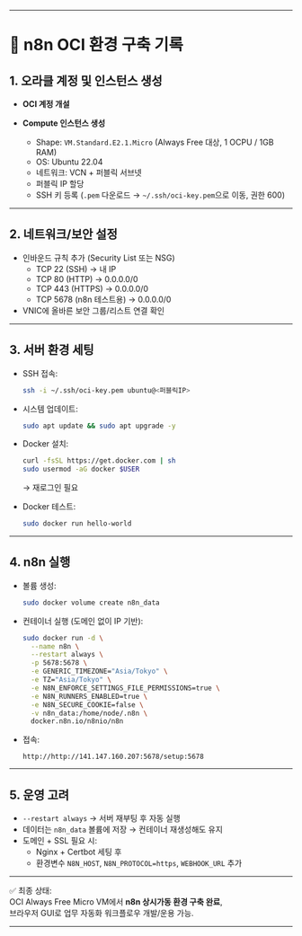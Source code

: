 

---

# 📝 n8n OCI 환경 구축 기록

## 1. 오라클 계정 및 인스턴스 생성

- **OCI 계정 개설**
    
- **Compute 인스턴스 생성**
    
    - Shape: `VM.Standard.E2.1.Micro` (Always Free 대상, 1 OCPU / 1GB RAM)
    - OS: Ubuntu 22.04
    - 네트워크: VCN + 퍼블릭 서브넷
    - 퍼블릭 IP 할당
    - SSH 키 등록 (`.pem` 다운로드 → `~/.ssh/oci-key.pem`으로 이동, 권한 600)
        

---

## 2. 네트워크/보안 설정

- 인바운드 규칙 추가 (Security List 또는 NSG)
    - TCP 22 (SSH) → 내 IP
    - TCP 80 (HTTP) → 0.0.0.0/0
    - TCP 443 (HTTPS) → 0.0.0.0/0
    - TCP 5678 (n8n 테스트용) → 0.0.0.0/0
- VNIC에 올바른 보안 그룹/리스트 연결 확인
    

---

## 3. 서버 환경 세팅

- SSH 접속:
    ```bash
    ssh -i ~/.ssh/oci-key.pem ubuntu@<퍼블릭IP>
    ```
    
- 시스템 업데이트:
    ```bash
    sudo apt update && sudo apt upgrade -y
    ```
    
- Docker 설치:
    ```bash
    curl -fsSL https://get.docker.com | sh
    sudo usermod -aG docker $USER
    ```
    → 재로그인 필요
    
- Docker 테스트:
    ```bash
    sudo docker run hello-world
    ```
    

---

## 4. n8n 실행

- 볼륨 생성:
    ```bash
    sudo docker volume create n8n_data
    ```
    
- 컨테이너 실행 (도메인 없이 IP 기반):
    ```bash
    sudo docker run -d \
      --name n8n \
      --restart always \
      -p 5678:5678 \
      -e GENERIC_TIMEZONE="Asia/Tokyo" \
      -e TZ="Asia/Tokyo" \
      -e N8N_ENFORCE_SETTINGS_FILE_PERMISSIONS=true \
      -e N8N_RUNNERS_ENABLED=true \
      -e N8N_SECURE_COOKIE=false \
      -v n8n_data:/home/node/.n8n \
      docker.n8n.io/n8nio/n8n
    ```
    
- 접속:
    ```
    http://http://141.147.160.207:5678/setup:5678
    ```

---

## 5. 운영 고려
- `--restart always` → 서버 재부팅 후 자동 실행
- 데이터는 `n8n_data` 볼륨에 저장 → 컨테이너 재생성해도 유지
- 도메인 + SSL 필요 시:
    - Nginx + Certbot 세팅 후
    - 환경변수 `N8N_HOST`, `N8N_PROTOCOL=https`, `WEBHOOK_URL` 추가
        

---

✅ 최종 상태:  
OCI Always Free Micro VM에서 **n8n 상시가동 환경 구축 완료**,  
브라우저 GUI로 업무 자동화 워크플로우 개발/운용 가능.

---